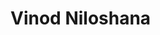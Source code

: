 # Vinod Niloshana

[Goals(Google Doc)]:(https://docs.google.com/document/d/1TuAPmo2gYV66OosYuQBHRisWPjc67i39tdTv8nrsJbg/edit?usp=sharing)
[wireframe(Draw.io)]:(https://drive.google.com/file/d/1lEsUhzrvUI73T23YnVt5xSd0CQKpStrX/view?usp=sharing)
[Mockups(Figma)]:(https://www.figma.com/design/TBk0V8CCHzddLNeRoeIcUW/Porfolio-Vinod-Niloshana?node-id=0-1&t=oYHmfvJbPxRTiGb5-1)